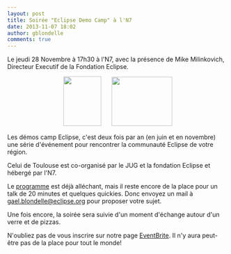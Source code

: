 ```yaml
---
layout: post
title: Soirée "Eclipse Demo Camp" à l'N7
date: 2013-11-07 18:02
author: gblondelle
comments: true
---
```

Le jeudi 28 Novembre à 17h30 à l'N7, avec la présence de Mike Milinkovich, Directeur Executif de la Fondation Eclipse.
<p style="text-align: center;"> <img class="alignnone" alt="" src="http://mmilinkov.files.wordpress.com/2007/07/smileymike2.jpg" width="87" height="114" />      <img class="alignnone" alt="" src="http://wiki.eclipse.org/images/b/b7/Eclipse_DemoCamp_New.jpg" width="139" height="113" /></p>
Les démos camp Eclipse, c'est deux fois par an (en juin et en novembre) une série d'événement pour rencontrer la communauté Eclipse de votre région.

Celui de Toulouse est co-organisé par le JUG et la fondation Eclipse et hébergé par l'N7.

Le <a href="http://wiki.eclipse.org/Eclipse_DemoCamps_November_2013/Toulouse#Line-up">programme</a> est déjà alléchant, mais il reste encore de la place pour un talk de 20 minutes et quelques quickies. Donc envoyez un mail à gael.blondelle@eclipse.org pour proposer votre sujet.

Une fois encore, la soirée sera suivie d'un moment d'échange autour d'un verre et de pizzas.

N'oubliez pas de vous inscrire sur notre page <a href="https://www.eventbrite.com/event/9199322421">EventBrite</a>. Il n'y aura peut-être pas de la place pour tout le monde!
